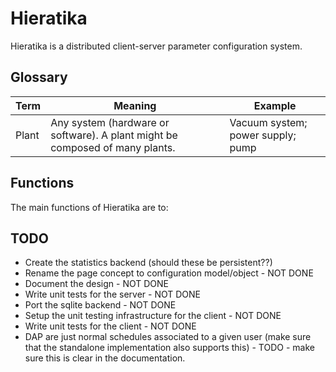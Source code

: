 # Hieratika

Hieratika is a distributed client-server parameter configuration system.

## Glossary

| Term | Meaning | Example |
| ---- | ------- | ------- |
| Plant | Any system (hardware or software). A plant might be composed of many plants. | Vacuum system; power supply; pump |

## Functions

The main functions of Hieratika are to:



## TODO
-   Create the statistics backend (should these be persistent??)
-   Rename the page concept to configuration model/object - NOT DONE
-   Document the design - NOT DONE
-   Write unit tests for the server - NOT DONE
-   Port the sqlite backend - NOT DONE
-   Setup the unit testing infrastructure for the client - NOT DONE
-   Write unit tests for the client - NOT DONE
-   DAP are just normal schedules associated to a given user (make sure that the standalone implementation also supports this) - TODO - make sure this is clear in the documentation.
